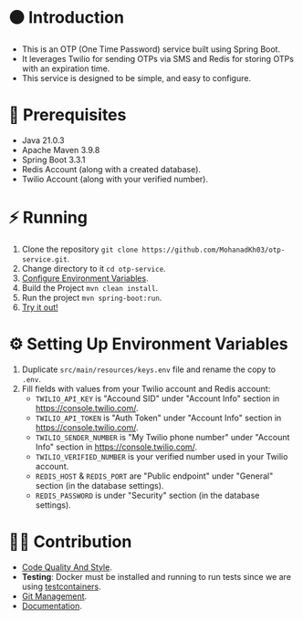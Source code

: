 # ⚫ Introduction
- This is an OTP (One Time Password) service built using Spring Boot.
- It leverages Twilio for sending OTPs via SMS and Redis for storing OTPs with an expiration time.
- This service is designed to be simple, and easy to configure.

# 🔴 Prerequisites
- Java 21.0.3
- Apache Maven 3.9.8
- Spring Boot 3.3.1
- Redis Account (along with a created database).
- Twilio Account (along with your verified number).

# ⚡ Running
1. Clone the repository `git clone https://github.com/MohanadKh03/otp-service.git`.
2. Change directory to it `cd otp-service`.
3. [Configure Environment Variables](#-setting-up-environment-variables).
3. Build the Project `mvn clean install`.
4. Run the project `mvn spring-boot:run`.
5. [Try it out!](docs/usage.md)

# ⚙ Setting Up Environment Variables
1. Duplicate `src/main/resources/keys.env` file and rename the copy to `.env`.
2. Fill fields with values from your Twilio account and Redis account:
   - `TWILIO_API_KEY` is "Accound SID" under "Account Info" section in https://console.twilio.com/.
   - `TWILIO_API_TOKEN` is "Auth Token" under "Account Info" section in https://console.twilio.com/.
   - `TWILIO_SENDER_NUMBER` is "My Twilio phone number" under "Account Info" section in https://console.twilio.com/.
   - `TWILIO_VERIFIED_NUMBER` is your verified number used in your Twilio account.
   - `REDIS_HOST` & `REDIS_PORT` are "Public endpoint" under "General" section (in the database settings).
   - `REDIS_PASSWORD` is under "Security" section (in the database settings).

# 🙋‍♂️ Contribution
- [Code Quality And Style](https://github.com/Ahmad-AlDeeb/ittovative-knowledge-base/blob/master/%F0%9F%94%B4%20Demos/Code%20Quality%20And%20Style.md).
- **Testing**: Docker must be installed and running to run tests since we are using [testcontainers](https://testcontainers.com/).
- [Git Management](https://github.com/Ahmad-AlDeeb/ittovative-knowledge-base/blob/master/%F0%9F%94%B4%20Demos/Git%20Management%20Policy.md).
- [Documentation](https://github.com/Ahmad-AlDeeb/ittovative-knowledge-base/blob/master/%F0%9F%94%B4%20Demos/Documentation.md).
